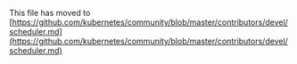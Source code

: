 This file has moved to [https://github.com/kubernetes/community/blob/master/contributors/devel/scheduler.md](https://github.com/kubernetes/community/blob/master/contributors/devel/scheduler.md)
